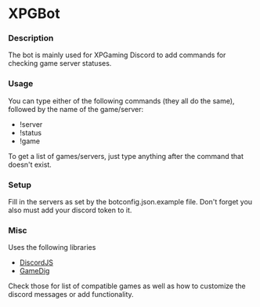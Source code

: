 # XPGBot

### Description
The bot is mainly used for XPGaming Discord to add commands for checking game server statuses.

### Usage
You can type either of the following commands (they all do the same), followed by the name of the game/server:
* !server
* !status
* !game

To get a list of games/servers, just type anything after the command that doesn't exist.

### Setup
Fill in the servers as set by the botconfig.json.example file.
Don't forget you also must add your discord token to it.

### Misc
Uses the following libraries
* [DiscordJS](https://discord.js.org/#/)
* [GameDig](https://github.com/gamedig/node-gamedig#readme)

Check those for list of compatible games as well as how to customize the discord messages or add functionality.